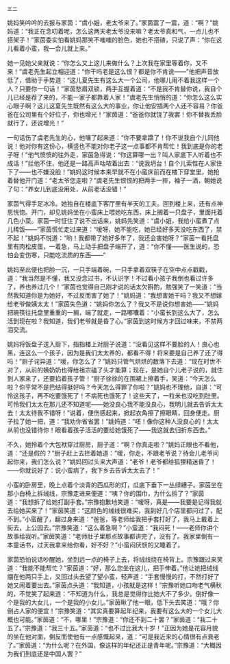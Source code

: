     三二 

   姚妈笑吟吟的去报与家茵：“虞小姐，老太爷来了。”家茵震了一震，道：“啊？”姚妈道：“我正在念叨着呢，怎么这两天老太爷没来嘛？老太爷真和气，一点儿也不搭架子！”家茵委实怕看姚妈那笑不嗤嗤的脸色，她也不搭碴，只说了声：“你在这儿看着小蛮，我一会儿就上来。”

   她一见她父亲就说：“你怎么又上这儿来做什么？上次我在家里等着你，又不来！”虞老先生起立相迎道：“你干吗老是这么恨？都是你不肯说——”他把声音放低了，借助于手势道：“这儿夏先生有这么大一个公司，他哪儿用不着我这样一个人？只要你一句话！”家茵愁眉双锁，两手互握着道：“不是我不肯替你说，我自个儿已经是荐了来的，不能一家子都靠着人家！”虞老先生悄悄的道：“你怎么这么实心眼子啊？这儿这夏先生既然有这么大的事业，你让他安插两个人还不容易？你爸爸在公司里有个好位子，你也增光！”家茵道：“爸爸你就饶了我罢！你不替我丢脸就行了，还说增光！”

   一句话伤了虞老先生的心，他嚷了起来道：“你不要拿蹻了！你不说我自个儿同他说！他对你有这份心，横竖也不能对你老子这一点事都不肯帮忙！我到底是你的老子呀！”他气愤愤的往外走，家茵急得说：“你这算哪一出？叫人家底下人听着也不成话！”拦他不住，他还是一路高声咕哝着出去：“说我坍台！自个儿索性在人家住下了——也不嫌没脸！”姚妈这时候本来早就不在小蛮床前而在楼下穿堂里，她抢着替他开门道：“老太爷您走啦？”虞老先生恨恨的把两手一摔，袖子一洒，朝她说了句：“养女儿到底没用处，从前老话没错！”

   家茵气得手足冰冷。她独自在楼底下客厅里有半天的工夫。回到楼上来，还有点神思恍惚。开门，却见姚妈坐在小蛮床上喂她吃东西，床上搁着一只盘子，里面托着几色小菜。家茵一时怔住了说不出话来，姚妈先笑道：“虞小姐，我给小蛮煮了点儿稀饭——”家茵慌忙走过来道：“嗳呀，她不能吃，她已经好多天没吃东西了，禁不起！”姚妈不悦道：“哟！我都带了她好多年了，我还会害她呀？”家茵一看托盘里有肉松皮蛋，一着急，马上动手把盘子端开了，道：“你不懂——医生说的，恐怕会变伤寒，只能吃流质的东西——”

   姚妈至此便也把脸一沉，一只手端着碗，一只手拿着双筷子在空中点点戳戳，道：“我当然是不懂，我又没念过书，不认识字！不过看小孩子我倒也看过许多了，养也养过几个！”家茵也觉得自己刚才说的话太欠斟酌，勉强笑了一笑道：“当然我知道你是为她好，不过反而害了她了！”姚妈道：“我想害她干吗？我又不想嫁给老爷做姨太太！”家茵失色道：“姚妈你怎么了？我又不是说你想害她——”姚妈把碗筷往托盘里重重的一搁，端了就走，一路嘟囔着：“小蛮长到这么大了，怎么活到现在啦？我知道，我们老爷就是昏了心。”家茵到这时候方才回过味来，不禁两泪交流。

   姚妈将饭盘子送入厨下，指指楼上对厨子说道：“没看见这样不要脸的人！良心也黑，连这么一个孩子，因为是我们太太养的，都看不得！将来要是自己养了还了得吗！”厨子诧异道：“嗳，你怎么了？”姚妈只管气烘烘的数落下去道：“现在时世不对了，从前的姨奶奶也得给祖宗磕了头才能算；现在，是她自个儿老子说的，就住到人家来了，还要掐着孩子管！”厨子徐徐的在围裙上擦着手，笑道：“今天怎么啦？你平常不是巴结得挺好吗？今天怎么得罪了你啦？”姚妈也不理他，自道：“可怜这孩子，再不吃要饿死了！不病死也饿死了！这些天了，一粒米也没吃到肚里。可怜我们太太在那儿还不知道呢——她没良心我不能没良心，我明儿就去告诉太太去！太太待我不错呀！”说着，便伤感起来，掀起衣角擦了擦眼睛，回身便走。厨子拉了她一把，道：“我劝你省省罢！”姚妈道：“呸！像你这种人没良心的！太太从前也没错待你！眼看着孩子活活的要给她饿死了——我这就去归折东西去。”

   不久，她拎着个大包袱穿过厨房，厨子道：“啊？你真走啦？”姚妈正眼也不看他，道：“还是假的？”厨子赶上去拦着她道：“嗳，你走，不跟老爷说？待会儿老爷问起你来，我们怎么说？”姚妈回过头来大声道：“老爷！老爷都给狐狸精迷昏了！——你就说好了：说小蛮病了，我下乡去告诉太太去了！”

   小蛮的卧房里，晚上点着个淡青的西瓜形的灯，瓜底下垂下一丛绿繐子。家茵坐在那小白椅上拆绒线，宗豫走进来便道：“咦？你的围巾，为什么拆了？”家茵道：“我想拆了给她打副手套。”宗豫抱歉地笑道：“嗳呀，真是——我要是记得我就去给她买来了！”家茵笑道：“这颜色的绒线很难买，我到好几个店里都问过了，配不到。”小蛮醒了，翻过身来道：“爸爸，等老师给我把手套打好了，我马上戴着上街去，上公园去。”宗豫笑道：“这么着急啊？”小蛮道：“我闷死！——老师你讲个故事给我听。”家茵笑道：“老师肚子里那点故事都讲完了，没有了。我家里倒有一本童话书，过天我拿来给你看，好不好？”小蛮闷厌恹的又睡着了。

   家茵恐怕说话吵醒她，坐到远一点的椅子上去，将绒线绕在椅背上。宗豫跟过来笑道：“我能不能帮忙？”家茵道：“好，那么您坐在这儿，把手伸着。”他让她把绒线绷在他两只手上，又回过头去望了望小蛮，轻声道：“手套慢慢的打，不然打好了她又闹着要出去。”家茵点头道：“我知道，小孩就是这样！”宗豫听她口吻老气横秋的，不觉笑了起来道：“不知道为什么，我总是觉得你比她大不了多少。倒好像一个是我的大女儿，一个是我的小女儿。”家茵瞅了他一眼，低下头去笑道：“哦？你倒占人家的便宜！”宗豫笑道：“其实真要算起年纪来，我要有这么大的一个女儿大概也可能。”家茵道：“不，哪里！”宗豫道：“你还不到二十罢？”家茵道：“我二十五了。”宗豫道：“我三十五。”家茵道：“也不过比我大十岁！”正因为她是花容月貌的坐在他对面，倒反而使他有一点感慨起来，道：“可是我近来的心情很有点衰老了。”家茵道：“为什么呢？在外国，像这样的年纪还正是青年呢。”宗豫道：“大概因为我们到底还是中国人罢？”

